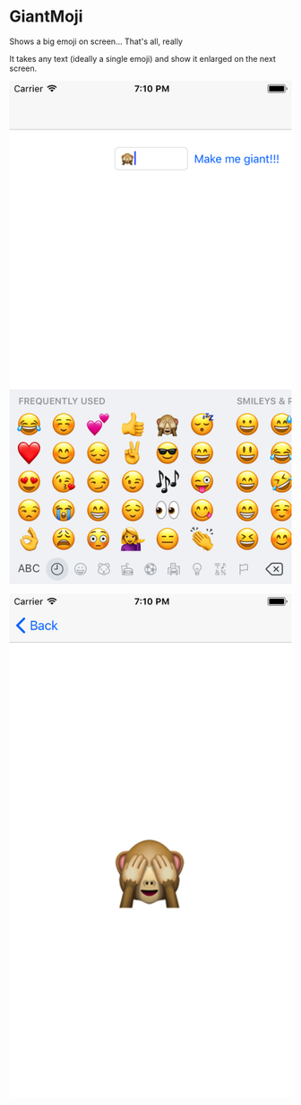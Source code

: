 # GiantMoji
Shows a big emoji on screen... That's all, really


It takes any text (ideally a single emoji) and show it enlarged on the next screen.

![Screen 1](screen-1.png)

![Screen 2](screen-2.png)
